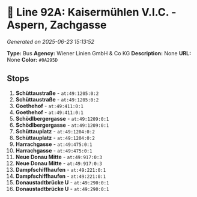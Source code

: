 # 🚌 Line 92A: Kaisermühlen V.I.C. - Aspern, Zachgasse

*Generated on 2025-06-23 15:13:52*

**Type:** Bus
**Agency:** Wiener Linien GmbH & Co KG
**Description:** None
**URL:** None
**Color:** `#0A295D`

## Stops

1. **Schüttaustraße** - `at:49:1205:0:2`
2. **Schüttaustraße** - `at:49:1205:0:2`
3. **Goethehof** - `at:49:411:0:1`
4. **Goethehof** - `at:49:411:0:1`
5. **Schödlbergergasse** - `at:49:1209:0:1`
6. **Schödlbergergasse** - `at:49:1209:0:1`
7. **Schüttauplatz** - `at:49:1204:0:2`
8. **Schüttauplatz** - `at:49:1204:0:2`
9. **Harrachgasse** - `at:49:475:0:1`
10. **Harrachgasse** - `at:49:475:0:1`
11. **Neue Donau Mitte** - `at:49:917:0:3`
12. **Neue Donau Mitte** - `at:49:917:0:3`
13. **Dampfschiffhaufen** - `at:49:221:0:1`
14. **Dampfschiffhaufen** - `at:49:221:0:1`
15. **Donaustadtbrücke U** - `at:49:290:0:1`
16. **Donaustadtbrücke U** - `at:49:290:0:1`